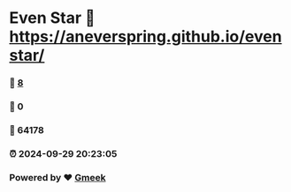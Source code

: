 # Even Star :link: https://aneverspring.github.io/evenstar/ 
### :page_facing_up: [8](https://aneverspring.github.io/evenstar//tag.html) 
### :speech_balloon: 0 
### :hibiscus: 64178 
### :alarm_clock: 2024-09-29 20:23:05 
### Powered by :heart: [Gmeek](https://github.com/Meekdai/Gmeek)
